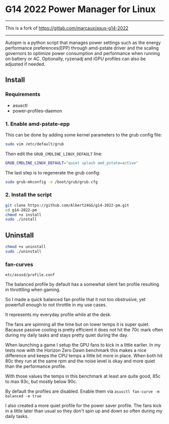 # G14 2022 Power Manager for Linux

---

This is a fork of https://gitlab.com/marcaux/asus-g14-2022

---

Autopm is a python script that manages power settings such as the energy performance preferences(EPP) through amd-pstate driver and the scaling governors to optimize power consumption and performance when running on battery or AC. Optionally, ryzenadj and iGPU profiles can also be adjusted if needed.

## Install
### Requirements
- asusctl
- power-profiles-daemon

### 1. Enable amd-pstate-epp
This can be done by adding some kernel parameters to the grub config file:
```sh 
sudo vim /etc/default/grub 
```
Then edit the `GRUB_CMDLINE_LINUX_DEFAULT` line:
```sh 
GRUB_CMDLINE_LINUX_DEFAULT="quiet splash amd_pstate=active"
```
The last step is to regenerate the grub config:
```sh 
sudo grub-mkconfig -o /boot/grub/grub.cfg
```

### 2. Install the script
```sh 
git clone https://github.com/Albert24GG/g14-2022-pm.git
cd g14-2022-pm
chmod +x install 
sudo ./install
```
## Uninstall
```sh 
chmod +x uninstall 
sudo ./uninstall
```


### fan-curves

`etc/asusd/profile.conf`

The balanced profile by default has a somewhat silent fan profile resulting in throttlling when gaming.

So I made a quick balanced fan profile that it not too obstrusive, yet powerfull enough to not throttle in my use cases.

It represents my everyday profile while at the desk.

The fans are spinning all the time but on lower temps it is super quiet.
Bacause passive cooling is pretty efficient it does not hit the 70c mark often during my daily tasks and stays pretty quiet during the day.

When launching a game I setup the GPU fans to kick in a little earlier.
In my tests now with the Horizon Zero Dawn benchmark this makes a nice difference and keeps the CPU temps a little bit more in place.
When both hit 80c they run at the same rpm and the noise level is okay and more quiet than the performance profile.

With those values the temps in this benchmark at least are quite good, 85c to max 93c, but mostly below 90c.

By default the profiles are disabled. Enable them via `asusctl fan-curve -m balanced -e true`

I also created a more quiet profile for the power saver profile. The fans kick in a little later than usual so they don't spin up and down so often during my daily tasks.

